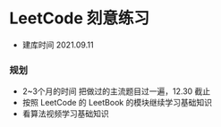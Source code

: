# LeetCode 刻意练习

- 建库时间 2021.09.11

### 规划

- 2~3个月的时间 把做过的主流题目过一遍，12.30 截止
- 按照 LeetCode 的 LeetBook 的模块继续学习基础知识
- 看算法视频学习基础知识
